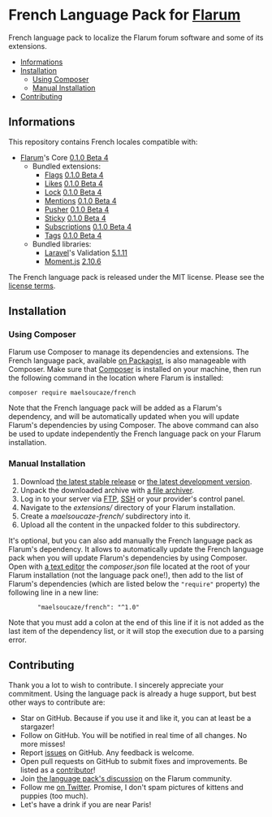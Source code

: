 # French Language Pack for [Flarum](http://flarum.org/)

French language pack to localize the Flarum forum software and some of its extensions.

- [Informations](https://github.com/maelsoucaze/flarum#informations)
- [Installation](https://github.com/maelsoucaze/flarum#installation)
  - [Using Composer](https://github.com/maelsoucaze/flarum#using-composer)
  - [Manual Installation](https://github.com/maelsoucaze/flarum#manual-installation)
- [Contributing](https://github.com/maelsoucaze/flarum#contributing)

## Informations

This repository contains French locales compatible with:

- [Flarum](https://github.com/flarum/core)'s Core [0.1.0 Beta 4](https://github.com/flarum/core/releases/tag/v0.1.0-beta.4)
  - Bundled extensions:
    - [Flags](https://github.com/flarum/flags) [0.1.0 Beta 4](https://github.com/flarum/flags/releases/tag/v0.1.0-beta.4)
    - [Likes](https://github.com/flarum/likes) [0.1.0 Beta 4](https://github.com/flarum/likes/releases/tag/v0.1.0-beta.4)
    - [Lock](https://github.com/flarum/lock) [0.1.0 Beta 4](https://github.com/flarum/lock/releases/tag/v0.1.0-beta.4)
    - [Mentions](https://github.com/flarum/mentions) [0.1.0 Beta 4](https://github.com/flarum/mentions/releases/tag/v0.1.0-beta.4)
    - [Pusher](https://github.com/flarum/pusher) [0.1.0 Beta 4](https://github.com/flarum/pusher/releases/tag/v0.1.0-beta.4)
    - [Sticky](https://github.com/flarum/sticky) [0.1.0 Beta 4](https://github.com/flarum/sticky/releases/tag/v0.1.0-beta.4)
    - [Subscriptions](https://github.com/flarum/subscriptions) [0.1.0 Beta 4](https://github.com/flarum/subscriptions/releases/tag/v0.1.0-beta.4)
    - [Tags](https://github.com/flarum/tags) [0.1.0 Beta 4](https://github.com/flarum/tags/releases/tag/v0.1.0-beta.4)
  - Bundled libraries:
    - [Laravel](https://github.com/laravel/laravel)'s Validation [5.1.11](https://github.com/laravel/laravel/releases/tag/v5.1.11)
    - [Moment.js](https://github.com/moment/moment) [2.10.6](https://github.com/moment/moment/releases/tag/2.10.6)

The French language pack is released under the MIT license. Please see the [license terms](https://github.com/maelsoucaze/flarum/blob/master/LICENSE).

## Installation

### Using Composer

Flarum use Composer to manage its dependencies and extensions. The French language pack, available [on Packagist](https://packagist.org/packages/maelsoucaze/french), is also manageable with Composer. Make sure that [Composer](https://getcomposer.org/) is installed on your machine, then run the following command in the location where Flarum is installed:

```
composer require maelsoucaze/french
```

Note that the French language pack will be added as a Flarum's dependency, and will be automatically updated when you will update Flarum's dependencies by using Composer. The above command can also be used to update independently the French language pack on your Flarum installation.

### Manual Installation

1. Download [the latest stable release](https://github.com/maelsoucaze/flarum/releases) or [the latest development version](https://github.com/maelsoucaze/flarum/archive/master.zip).
2. Unpack the downloaded archive with [a file archiver](https://en.wikipedia.org/wiki/Comparison_of_file_archivers).
3. Log in to your server via [FTP](https://en.wikipedia.org/wiki/File_Transfer_Protocol), [SSH](https://en.wikipedia.org/wiki/Secure_Shell) or your provider's control panel.
4. Navigate to the *extensions/* directory of your Flarum installation.
5. Create a *maelsoucaze-french/* subdirectory into it.
6. Upload all the content in the unpacked folder to this subdirectory.

It's optional, but you can also add manually the French language pack as Flarum's dependency. It allows to automatically update the French language pack when you will update Flarum's dependencies by using Composer. Open with [a text editor](https://en.wikipedia.org/wiki/Comparison_of_text_editors) the *composer.json* file located at the root of your Flarum installation (not the language pack one!), then add to the list of Flarum's dependencies (which are listed below the `"require"` property) the following line in a new line:

```
        "maelsoucaze/french": "^1.0"
```

Note that you must add a colon at the end of this line if it is not added as the last item of the dependency list, or it will stop the execution due to a parsing error.

## Contributing

Thank you a lot to wish to contribute. I sincerely appreciate your commitment. Using the language pack is already a huge support, but best other ways to contribute are:

- Star on GitHub. Because if you use it and like it, you can at least be a stargazer!
- Follow on GitHub. You will be notified in real time of all changes. No more misses!
- Report [issues](https://github.com/maelsoucaze/flarum/issues) on GitHub. Any feedback is welcome.
- Open pull requests on GitHub to submit fixes and improvements. Be listed as a [contributor](https://github.com/maelsoucaze/flarum/graphs/contributors)!
- Join [the language pack's discussion](http://discuss.flarum.org/d/615-french-language-pack) on the Flarum community.
- Follow me [on Twitter](https://twitter.com/maelsoucaze). Promise, I don't spam pictures of kittens and puppies (too much).
- Let's have a drink if you are near Paris!
